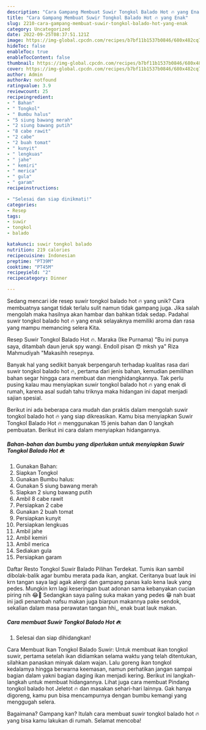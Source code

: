 ```yaml
---
description: "Cara Gampang Membuat Suwir Tongkol Balado Hot 🔥 yang Enak"
title: "Cara Gampang Membuat Suwir Tongkol Balado Hot 🔥 yang Enak"
slug: 2210-cara-gampang-membuat-suwir-tongkol-balado-hot-yang-enak
category: Uncategorized
date: 2022-09-25T08:37:51.121Z
image: https://img-global.cpcdn.com/recipes/b7bf11b1537b0846/680x482cq70/suwir-tongkol-balado-hot-foto-resep-utama.jpg
hideToc: false
enableToc: true
enableTocContent: false
thumbnail: https://img-global.cpcdn.com/recipes/b7bf11b1537b0846/680x482cq70/suwir-tongkol-balado-hot-foto-resep-utama.jpg
cover: https://img-global.cpcdn.com/recipes/b7bf11b1537b0846/680x482cq70/suwir-tongkol-balado-hot-foto-resep-utama.jpg
author: Admin
authorAv: notfound
ratingvalue: 3.9
reviewcount: 25
recipeingredient:
- " Bahan"
- " Tongkol"
- " Bumbu halus"
- "5 siung bawang merah"
- "2 siung bawang putih"
- "8 cabe rawit"
- "2 cabe"
- "2 buah tomat"
- " kunyit"
- " lengkuas"
- " jahe"
- " kemiri"
- " merica"
- " gula"
- " garam"
recipeinstructions:

- "Selesai dan siap dinikmati!"
categories:
- Resep
tags:
- suwir
- tongkol
- balado

katakunci: suwir tongkol balado 
nutrition: 219 calories
recipecuisine: Indonesian
preptime: "PT39M"
cooktime: "PT45M"
recipeyield: "2"
recipecategory: Dinner

---
```





Sedang mencari ide resep suwir tongkol balado hot 🔥 yang unik? Cara membuatnya sangat tidak terlalu sulit namun tidak gampang juga. Jika salah mengolah maka hasilnya akan hambar dan bahkan tidak sedap. Padahal suwir tongkol balado hot 🔥 yang enak selayaknya memiliki aroma dan rasa yang mampu memancing selera Kita.





Resep Suwir Tongkol Balado Hot 🔥. Maraka (Ike Purnama) &#34;Bu ini punya saya, ditambah daun jeruk spy wangi. Endoll pisan 😍 mksh ya&#34; Riza Mahmudiyah &#34;Makasihh resepnya.

Banyak hal yang sedikit banyak berpengaruh terhadap kualitas rasa dari suwir tongkol balado hot 🔥, pertama dari jenis bahan, kemudian pemilihan bahan segar hingga cara membuat dan menghidangkannya. Tak perlu pusing kalau mau menyiapkan suwir tongkol balado hot 🔥 yang enak di rumah, karena asal sudah tahu triknya maka hidangan ini dapat menjadi sajian spesial.






Berikut ini ada beberapa cara mudah dan praktis dalam mengolah suwir tongkol balado hot 🔥 yang siap dikreasikan. Kamu bisa menyiapkan Suwir Tongkol Balado Hot 🔥 menggunakan 15 jenis bahan dan 0 langkah pembuatan. Berikut ini cara dalam menyiapkan hidangannya.

<!--inarticleads1-->

##### Bahan-bahan dan bumbu yang diperlukan untuk menyiapkan Suwir Tongkol Balado Hot 🔥:

1. Gunakan  Bahan:
1. Siapkan  Tongkol
1. Gunakan  Bumbu halus:
1. Gunakan 5 siung bawang merah
1. Siapkan 2 siung bawang putih
1. Ambil 8 cabe rawit
1. Persiapkan 2 cabe
1. Gunakan 2 buah tomat
1. Persiapkan  kunyit
1. Persiapkan  lengkuas
1. Ambil  jahe
1. Ambil  kemiri
1. Ambil  merica
1. Sediakan  gula
1. Persiapkan  garam


Daftar Resto Tongkol Suwir Balado Pilihan Terdekat. Tumis ikan sambil dibolak-balik agar bumbu merata pada ikan, angkat. Ceritanya buat lauk ini krn tangan saya lagi agak alergi dan gampang panas kalo kena lauk yang pedes. Mungkin krn lagi keseringan buat adonan sama kebanyakan cucian piring nih 😂🤭 Sedangkan saya paling suka makan yang pedes 😁 nah buat ini jadi penambah nafsu makan juga biarpun makannya pake sendok, sekalian dalam masa perawatan tangan hhi,, enak buat lauk makan. 

<!--inarticleads2-->

##### Cara membuat Suwir Tongkol Balado Hot 🔥:


1. Selesai dan siap dihidangkan!

Cara Membuat Ikan Tongkol Balado Suwir: Untuk membuat ikan tongkol suwir, pertama setelah ikan didiamkan selama waktu yang telah ditentukan, silahkan panaskan minyak dalam wajan. Lalu goreng ikan tongkol kedalamya hingga berwarna keemasan, namun perhatikan jangan sampai bagian dalam yakni bagian daging ikan menjadi kering. Berikut ini langkah-langkah untuk membuat hidangannya. Lihat juga cara membuat Pindang tongkol balado hot Jeletot 🔥 dan masakan sehari-hari lainnya. Gak hanya digoreng, kamu pun bisa mencampurnya dengan bumbu kemangi yang menggugah selera. 

Bagaimana? Gampang kan? Itulah cara membuat suwir tongkol balado hot 🔥 yang bisa kamu lakukan di rumah. Selamat mencoba!
